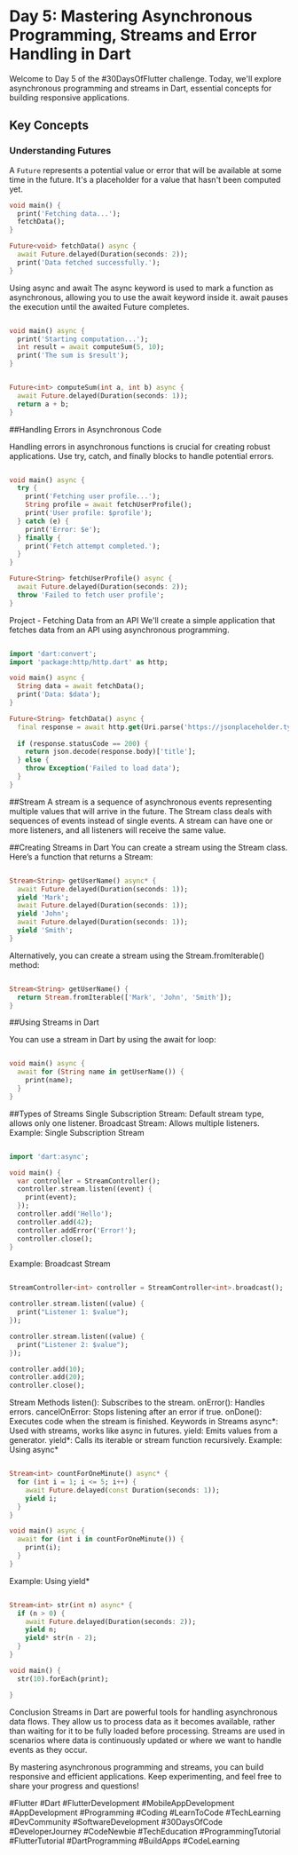 # Day 5: Mastering Asynchronous Programming, Streams and Error Handling in Dart

Welcome to Day 5 of the #30DaysOfFlutter challenge. Today, we'll explore asynchronous programming and streams in Dart, essential concepts for building responsive applications.

## Key Concepts

### Understanding Futures
A `Future` represents a potential value or error that will be available at some time in the future. It's a placeholder for a value that hasn't been computed yet.

```dart
void main() {
  print('Fetching data...');
  fetchData();
}

Future<void> fetchData() async {
  await Future.delayed(Duration(seconds: 2));
  print('Data fetched successfully.');
}
```

Using async and await
The async keyword is used to mark a function as asynchronous, allowing you to use the await keyword inside it. await pauses the execution until the awaited Future completes.

```dart

void main() async {
  print('Starting computation...');
  int result = await computeSum(5, 10);
  print('The sum is $result');
}


Future<int> computeSum(int a, int b) async {
  await Future.delayed(Duration(seconds: 1));
  return a + b;
}
```

##Handling Errors in Asynchronous Code

Handling errors in asynchronous functions is crucial for creating robust applications. Use try, catch, and finally blocks to handle potential errors.

```dart

void main() async {
  try {
    print('Fetching user profile...');
    String profile = await fetchUserProfile();
    print('User profile: $profile');
  } catch (e) {
    print('Error: $e');
  } finally {
    print('Fetch attempt completed.');
  }
}

Future<String> fetchUserProfile() async {
  await Future.delayed(Duration(seconds: 2));
  throw 'Failed to fetch user profile';
}

```

Project - Fetching Data from an API
We'll create a simple application that fetches data from an API using asynchronous programming.

```dart

import 'dart:convert';
import 'package:http/http.dart' as http;

void main() async {
  String data = await fetchData();
  print('Data: $data');
}

Future<String> fetchData() async {
  final response = await http.get(Uri.parse('https://jsonplaceholder.typicode.com/todos/1'));
  
  if (response.statusCode == 200) {
    return json.decode(response.body)['title'];
  } else {
    throw Exception('Failed to load data');
  }
}
```

##Stream
A stream is a sequence of asynchronous events representing multiple values that will arrive in the future. The Stream class deals with sequences of events instead of single events. A stream can have one or more listeners, and all listeners will receive the same value.

##Creating Streams in Dart
You can create a stream using the Stream class. Here’s a function that returns a Stream<String>:

```dart

Stream<String> getUserName() async* {
  await Future.delayed(Duration(seconds: 1));
  yield 'Mark';
  await Future.delayed(Duration(seconds: 1));
  yield 'John';
  await Future.delayed(Duration(seconds: 1));
  yield 'Smith';
}
```
Alternatively, you can create a stream using the Stream.fromIterable() method:

```dart

Stream<String> getUserName() {
  return Stream.fromIterable(['Mark', 'John', 'Smith']);
}
```
##Using Streams in Dart

You can use a stream in Dart by using the await for loop:

```dart

void main() async {
  await for (String name in getUserName()) {
    print(name);
  }
}
```


##Types of Streams
Single Subscription Stream: Default stream type, allows only one listener.
Broadcast Stream: Allows multiple listeners.
Example: Single Subscription Stream
```dart

import 'dart:async';

void main() {
  var controller = StreamController();
  controller.stream.listen((event) {
    print(event);
  });
  controller.add('Hello');
  controller.add(42);
  controller.addError('Error!');
  controller.close();
}
```
Example: Broadcast Stream
```dart

StreamController<int> controller = StreamController<int>.broadcast();

controller.stream.listen((value) {
  print("Listener 1: $value");
});

controller.stream.listen((value) {
  print("Listener 2: $value");
});

controller.add(10);
controller.add(20);
controller.close();

```
Stream Methods
listen(): Subscribes to the stream.
onError(): Handles errors.
cancelOnError: Stops listening after an error if true.
onDone(): Executes code when the stream is finished.
Keywords in Streams
async*: Used with streams, works like async in futures.
yield: Emits values from a generator.
yield*: Calls its iterable or stream function recursively.
Example: Using async*
```dart

Stream<int> countForOneMinute() async* {
  for (int i = 1; i <= 5; i++) {
    await Future.delayed(const Duration(seconds: 1));
    yield i;
  }
}

void main() async {
  await for (int i in countForOneMinute()) {
    print(i);
  }
}
```
Example: Using yield*
```dart

Stream<int> str(int n) async* {
  if (n > 0) {
    await Future.delayed(Duration(seconds: 2));
    yield n;
    yield* str(n - 2);
  }
}

void main() {
  str(10).forEach(print);

}
```

Conclusion
Streams in Dart are powerful tools for handling asynchronous data flows. They allow us to process data as it becomes available, rather than waiting for it to be fully loaded before processing. Streams are used in scenarios where data is continuously updated or where we want to handle events as they occur.

By mastering asynchronous programming and streams, you can build responsive and efficient applications. Keep experimenting, and feel free to share your progress and questions!

#Flutter #Dart #FlutterDevelopment #MobileAppDevelopment #AppDevelopment #Programming #Coding #LearnToCode #TechLearning #DevCommunity #SoftwareDevelopment #30DaysOfCode #DeveloperJourney #CodeNewbie #TechEducation #ProgrammingTutorial #FlutterTutorial #DartProgramming #BuildApps #CodeLearning
